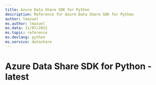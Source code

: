 ```yaml
---
title: Azure Data Share SDK for Python
description: Reference for Azure Data Share SDK for Python
author: lmazuel
ms.author: lmazuel
ms.data: 11/07/2022
ms.topic: reference
ms.devlang: python
ms.service: datashare
---
```

# Azure Data Share SDK for Python - latest

